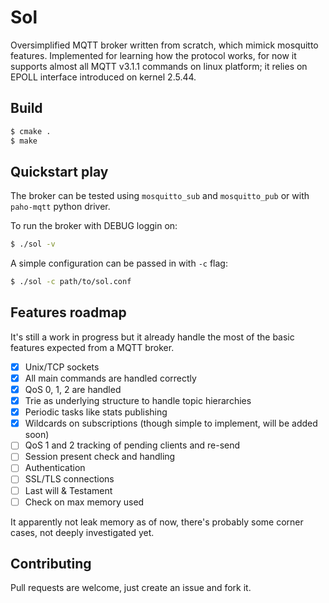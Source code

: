 Sol
===

Oversimplified MQTT broker written from scratch, which mimick mosquitto
features. Implemented for learning how the protocol works, for now it supports
almost all MQTT v3.1.1 commands on linux platform; it relies on EPOLL interface
introduced on kernel 2.5.44.

## Build

```sh
$ cmake .
$ make
```

## Quickstart play

The broker can be tested using `mosquitto_sub` and `mosquitto_pub` or with
`paho-mqtt` python driver.

To run the broker with DEBUG loggin on:

```sh
$ ./sol -v
```

A simple configuration can be passed in with `-c` flag:

```sh
$ ./sol -c path/to/sol.conf
```

## Features roadmap

It's still a work in progress but it already handle the most of the basic
features expected from a MQTT broker.

- [X] Unix/TCP sockets
- [X] All main commands are handled correctly
- [X] QoS 0, 1, 2 are handled
- [X] Trie as underlying structure to handle topic hierarchies
- [X] Periodic tasks like stats publishing
- [X] Wildcards on subscriptions (though simple to implement, will be added soon)
- [ ] QoS 1 and 2 tracking of pending clients and re-send
- [ ] Session present check and handling
- [ ] Authentication
- [ ] SSL/TLS connections
- [ ] Last will & Testament
- [ ] Check on max memory used

It apparently not leak memory as of now, there's probably some corner cases,
not deeply investigated yet.

## Contributing

Pull requests are welcome, just create an issue and fork it.
